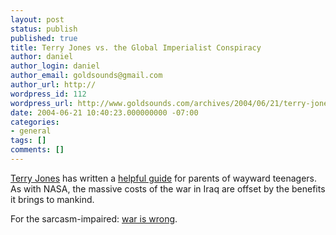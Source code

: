 ```yaml
---
layout: post
status: publish
published: true
title: Terry Jones vs. the Global Imperialist Conspiracy
author: daniel
author_login: daniel
author_email: goldsounds@gmail.com
author_url: http://
wordpress_id: 112
wordpress_url: http://www.goldsounds.com/archives/2004/06/21/terry-jones-vs-the-global-imperialist-conspiracy/
date: 2004-06-21 10:40:23.000000000 -07:00
categories:
- general
tags: []
comments: []
---
```

<a href="http://www.terry-jones.net/">Terry Jones</a> has written a <a href="http://www.theage.com.au/articles/2004/06/18/1087245101221.html">helpful guide</a> for parents of wayward teenagers. As with NASA, the massive costs of the war in Iraq are offset by the benefits it brings to mankind.

For the sarcasm-impaired: <a href="http://www.kaleo.org/vnews/display.v/ART/2002/10/14/3daa5addae4e5?in_archive=1">war is wrong</a>.
